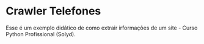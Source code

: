 # Crawler Telefones

Esse é um exemplo didático de como extrair irformações de um site - Curso Python Profissional (Solyd).
